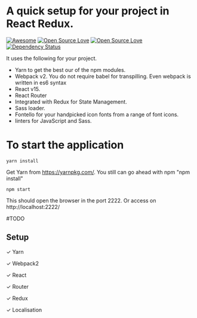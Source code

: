 # A quick setup for your project in React Redux. 
[![Awesome](https://cdn.rawgit.com/sindresorhus/awesome/d7305f38d29fed78fa85652e3a63e154dd8e8829/media/badge.svg)](https://github.com/sindresorhus/awesome) [![Open Source Love](https://badges.frapsoft.com/os/v1/open-source.svg?v=102)](https://github.com/ellerbrock/open-source-badge/) [![Open Source Love](https://badges.frapsoft.com/os/mit/mit.svg?v=102)](https://github.com/ellerbrock/open-source-badge/) [![Dependency Status](https://david-dm.org/boennemann/badges.svg)](https://david-dm.org/boennemann/badges) 

It uses the following for your project.
- Yarn to get the best our of the npm modules.
- Webpack v2. You do not require babel for transpilling. Even webpack is written in es6 syntax
- React v15.
- React Router
- Integrated with Redux for State Management.
- Sass loader.
- Fontello for your handpicked icon fonts from a range of font icons.
- linters for JavaScript and Sass.


# To start the application
```
yarn install
```
Get Yarn from https://yarnpkg.com/. You still can go ahead with npm "npm install"
```
npm start
```

This should open the browser in the port 2222. Or access on http://localhost:2222/

#TODO
## Setup
&#10003; Yarn

&#10003; Webpack2

&#10003; React

&#10003; Router

&#10003; Redux

&#10003; Localisation
